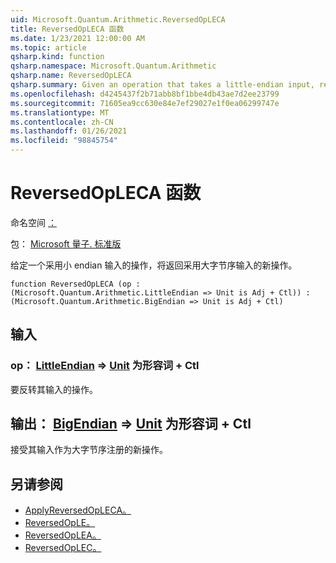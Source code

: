 ```yaml
---
uid: Microsoft.Quantum.Arithmetic.ReversedOpLECA
title: ReversedOpLECA 函数
ms.date: 1/23/2021 12:00:00 AM
ms.topic: article
qsharp.kind: function
qsharp.namespace: Microsoft.Quantum.Arithmetic
qsharp.name: ReversedOpLECA
qsharp.summary: Given an operation that takes a little-endian input, returns a new operation that takes a big-endian input.
ms.openlocfilehash: d4245437f2b71abb8bf1bbe4db43ae7d2ee23799
ms.sourcegitcommit: 71605ea9cc630e84e7ef29027e1f0ea06299747e
ms.translationtype: MT
ms.contentlocale: zh-CN
ms.lasthandoff: 01/26/2021
ms.locfileid: "98845754"
---
```

# <a name="reversedopleca-function"></a>ReversedOpLECA 函数

命名空间 [：](xref:Microsoft.Quantum.Arithmetic)

包： [Microsoft 量子. 标准版](https://nuget.org/packages/Microsoft.Quantum.Standard)


给定一个采用小 endian 输入的操作，将返回采用大字节序输入的新操作。

```qsharp
function ReversedOpLECA (op : (Microsoft.Quantum.Arithmetic.LittleEndian => Unit is Adj + Ctl)) : (Microsoft.Quantum.Arithmetic.BigEndian => Unit is Adj + Ctl)
```


## <a name="input"></a>输入

### <a name="op--littleendian--unit--is-adj--ctl"></a>op： [LittleEndian](xref:Microsoft.Quantum.Arithmetic.LittleEndian) => [Unit](xref:microsoft.quantum.lang-ref.unit)  为形容词 + Ctl

要反转其输入的操作。



## <a name="output--bigendian--unit--is-adj--ctl"></a>输出： [BigEndian](xref:Microsoft.Quantum.Arithmetic.BigEndian) => [Unit](xref:microsoft.quantum.lang-ref.unit)  为形容词 + Ctl

接受其输入作为大字节序注册的新操作。

## <a name="see-also"></a>另请参阅

- [ApplyReversedOpLECA。](xref:Microsoft.Quantum.Arithmetic.ApplyReversedOpLECA)
- [ReversedOpLE。](xref:Microsoft.Quantum.Arithmetic.ReversedOpLE)
- [ReversedOpLEA。](xref:Microsoft.Quantum.Arithmetic.ReversedOpLEA)
- [ReversedOpLEC。](xref:Microsoft.Quantum.Arithmetic.ReversedOpLEC)